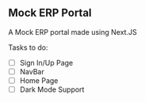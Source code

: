 ## Mock ERP Portal

A Mock ERP portal made using Next.JS

Tasks to do:

- [ ] Sign In/Up Page
- [ ] NavBar
- [ ] Home Page
- [ ] Dark Mode Support
